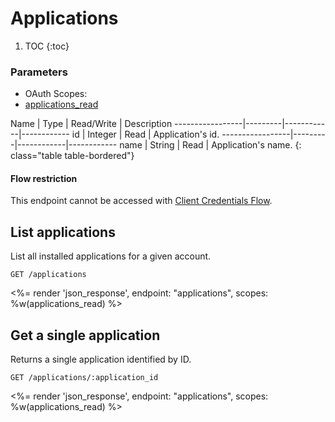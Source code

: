 # Applications

1. TOC
{:toc}

### Parameters
<ul class="nav nav-pills" role="tablist">
  <li class="disabled"><a>OAuth Scopes:</a></li>
  <li class="active"><a href="#applications_read" role="tab" data-toggle="pill">applications_read</a></li>
</ul>
<div class="tab-content" markdown="1">
  <div class="tab-pane active" id="applications_read" markdown="1">
Name             | Type    | Read/Write | Description
-----------------|---------|------------|------------
id               | Integer | Read       | Application's id.
-----------------|---------|------------|------------
name             | String  | Read       | Application's name.
{: class="table table-bordered"}
  </div>
</div>

<div class="callout callout-info" markdown="1">
  <h4>Flow restriction</h4>
  <p>This endpoint cannot be accessed with <a href="/reference/authorization/#client-credentials-flow">Client Credentials Flow</a>.</p>
</div>

## List applications

List all installed applications for a given account.

~~~
GET /applications
~~~

<%= render 'json_response', endpoint: "applications", scopes: %w(applications_read) %>

## Get a single application

Returns a single application identified by ID.

~~~
GET /applications/:application_id
~~~

<%= render 'json_response', endpoint: "applications", scopes: %w(applications_read) %>
